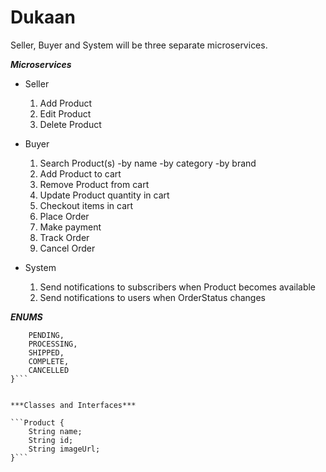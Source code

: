 # Dukaan

Seller, Buyer and System will be three separate microservices.

***Microservices***

* Seller
    1) Add Product
    2) Edit Product
    3) Delete Product

* Buyer
    1) Search Product(s)
        -by name
        -by category
        -by brand
    2) Add Product to cart
    3) Remove Product from cart
    4) Update Product quantity in cart
    5) Checkout items in cart
    6) Place Order
    7) Make payment
    8) Track Order
    9) Cancel Order

* System
    1) Send notifications to subscribers when Product becomes available
    2) Send notifications to users when OrderStatus changes

***ENUMS***

```enum OrderStatus {
    PENDING,
    PROCESSING,
    SHIPPED,
    COMPLETE,
    CANCELLED
}```


***Classes and Interfaces***

```Product {
    String name;
    String id;
    String imageUrl;
}```
